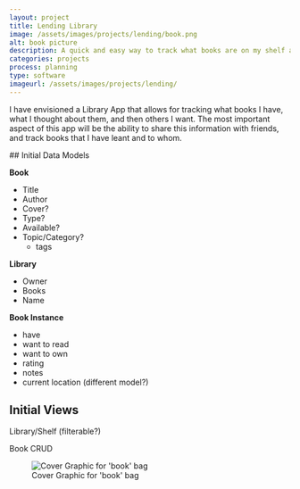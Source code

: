 ```yaml
---
layout: project
title: Lending Library
image: /assets/images/projects/lending/book.png
alt: book picture
description: A quick and easy way to track what books are on my shelf and which have been leant to a friend.
categories: projects
process: planning
type: software
imageurl: /assets/images/projects/lending/
---
```


I have envisioned a Library App that allows for tracking what books I have, what I thought about them, and then others I want. The most important aspect of this app will be the ability to share this information with friends, and track books that I have leant and to whom.


<div class="model-list" markdown="1">
## Initial Data Models

__Book__
- Title
- Author
- Cover?
- Type?
- Available?
- Topic/Category?
    - tags

__Library__
- Owner
- Books
- Name

__Book Instance__
- have
- want to read
- want to own
- rating
- notes
- current location (different model?)


## Initial Views

Library/Shelf (filterable?)

Book CRUD

</div>

<figure class="card" >
    <img src="{{ page.imageurl }}book.png"
        alt="Cover Graphic for 'book' bag"/>
    <figcaption>Cover Graphic for 'book' bag</figcaption>
</figure>


<!-- <div class="masonry-grid">
    {% for image in site.data.lending %}
        <figure class="grid-item">
            <img src="{{ page.imageurl }}{{ image.src }}.png" alt="{{ image.alt }}">
            <figcaption>{{ image.alt }}</figcaption>
        </figure>
    {% endfor %}
</div> -->